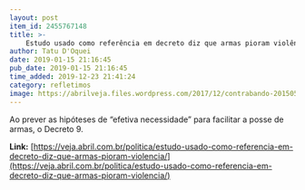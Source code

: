 ```yaml
---
layout: post
item_id: 2455767148
title: >-
    Estudo usado como referência em decreto diz que armas pioram violência
author: Tatu D'Oquei
date: 2019-01-15 21:16:45
pub_date: 2019-01-15 21:16:45
time_added: 2019-12-23 21:41:24
category: refletimos
image: https://abrilveja.files.wordpress.com/2017/12/contrabando-20150513-0003-copy.jpg?quality=70&strip=info&w=680&h=453&crop=1
---
```


Ao prever as hipóteses de “efetiva necessidade” para facilitar a posse de armas, o Decreto 9.

**Link:** [https://veja.abril.com.br/politica/estudo-usado-como-referencia-em-decreto-diz-que-armas-pioram-violencia/](https://veja.abril.com.br/politica/estudo-usado-como-referencia-em-decreto-diz-que-armas-pioram-violencia/)

